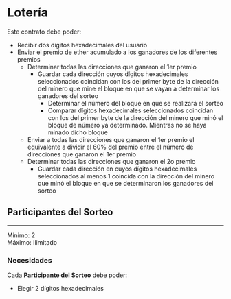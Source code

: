 # Lotería

Este contrato debe poder:
- Recibir dos dígitos hexadecimales del usuario
- Enviar el premio de ether acumulado a los ganadores de los diferentes premios
    - Determinar todas las direcciones que ganaron el 1er premio
        - Guardar cada dirección cuyos dígitos hexadecimales seleccionados coincidan con los del primer byte de la dirección del minero que mine el bloque en que se vayan a determinar los ganadores del sorteo
            - Determinar el número del bloque en que se realizará el sorteo  
            - Comparar dígitos hexadecimales seleccionados coincidan con los del primer byte de la dirección del minero que minó el bloque de número ya determinado. Mientras no se haya minado dicho bloque
    - Enviar a todas las direcciones que ganaron el 1er premio el equivalente a dividir el 60% del premio entre el número de direcciones que ganaron el 1er premio
    - Determinar todas las direcciones que ganaron el 2o premio
        - Guardar cada dirección en cuyos dígitos hexadecimales seleccionados al menos 1 coincida con la dirección del minero que minó el bloque en que se determinaron los ganadores del sorteo

## Participantes del Sorteo
---

Mínimo: 2 <br>
Máximo: Ilimitado

### Necesidades

Cada **Participante del Sorteo** debe poder:

- Elegir 2 dígitos hexadecimales